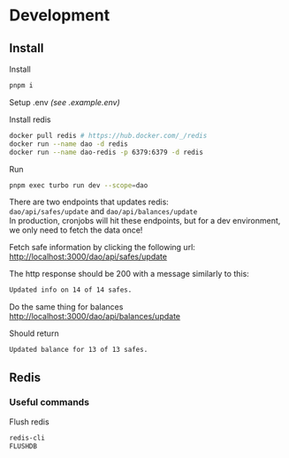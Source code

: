 # Development

## Install

Install

```sh
pnpm i
```

Setup .env _(see .example.env)_

Install redis

```sh
docker pull redis # https://hub.docker.com/_/redis
docker run --name dao -d redis
docker run --name dao-redis -p 6379:6379 -d redis
```

Run

```sh
pnpm exec turbo run dev --scope=dao
```

There are two endpoints that updates redis:  
`dao/api/safes/update` and `dao/api/balances/update`  
In production, cronjobs will hit these endpoints, but for a dev environment, we only need to fetch the data once!

Fetch safe information by clicking the following url: [http://localhost:3000/dao/api/safes/update](http://localhost:3000/dao/api/safes/update)

The http response should be 200 with a message similarly to this:

```sh
Updated info on 14 of 14 safes.
```

Do the same thing for balances [http://localhost:3000/dao/api/balances/update](http://localhost:3000/dao/api/balances/update)

Should return

```sh
Updated balance for 13 of 13 safes.
```

## Redis

### Useful commands

Flush redis

```sh
redis-cli
FLUSHDB
```
